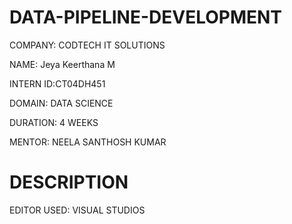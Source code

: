 # DATA-PIPELINE-DEVELOPMENT
COMPANY: CODTECH IT SOLUTIONS

NAME: Jeya Keerthana M

INTERN ID:CT04DH451

DOMAIN: DATA SCIENCE

DURATION: 4 WEEKS

MENTOR: NEELA SANTHOSH KUMAR

# DESCRIPTION
EDITOR USED: VISUAL STUDIOS
